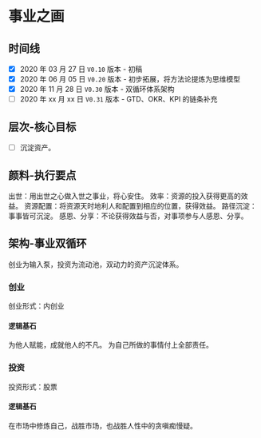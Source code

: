 # 事业之画

## 时间线
- [x] 2020 年 03 月 27 日 `V0.10` 版本 - 初稿
- [x] 2020 年 06 月 05 日 `V0.20` 版本 - 初步拓展，将方法论提炼为思维模型
- [x] 2020 年 11 月 28 日 `V0.30` 版本 - 双循环体系架构
- [ ] 2020 年 xx 月 xx 日 `V0.31` 版本 - GTD、OKR、KPI 的链条补充

## 层次-核心目标
- [ ] 沉淀资产。

## 颜料-执行要点
出世：用出世之心做入世之事业，将心安住。
效率：资源的投入获得更高的效益。
资源配置：将资源天时地利人和配置到相应的位置，获得效益。
路径沉淀：事事皆可沉淀。
感恩、分享：不论获得效益与否，对事项参与人感恩、分享。

## 架构-事业双循环
创业为输入泵，投资为流动池，双动力的资产沉淀体系。

### 创业
创业形式：内创业

#### 逻辑基石
为他人赋能，成就他人的不凡。
为自己所做的事情付上全部责任。

### 投资
投资形式：股票

#### 逻辑基石
在市场中修炼自己，战胜市场，也战胜人性中的贪嗔痴慢疑。
